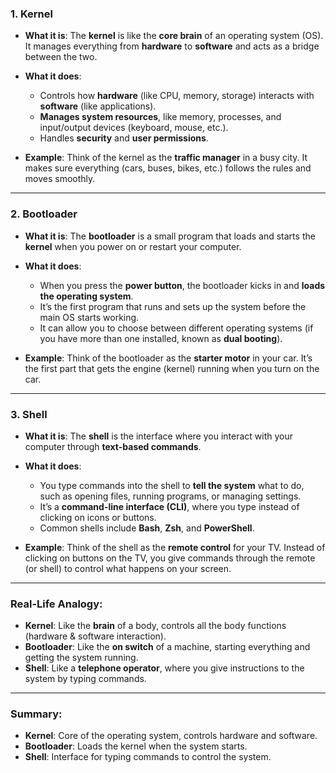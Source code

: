 ### **1. Kernel**

- **What it is**: The **kernel** is like the **core brain** of an operating system (OS). It manages everything from **hardware** to **software** and acts as a bridge between the two.
  
- **What it does**:
  - Controls how **hardware** (like CPU, memory, storage) interacts with **software** (like applications).
  - **Manages system resources**, like memory, processes, and input/output devices (keyboard, mouse, etc.).
  - Handles **security** and **user permissions**.

- **Example**: Think of the kernel as the **traffic manager** in a busy city. It makes sure everything (cars, buses, bikes, etc.) follows the rules and moves smoothly.

---

### **2. Bootloader**

- **What it is**: The **bootloader** is a small program that loads and starts the **kernel** when you power on or restart your computer.

- **What it does**:
  - When you press the **power button**, the bootloader kicks in and **loads the operating system**.
  - It’s the first program that runs and sets up the system before the main OS starts working.
  - It can allow you to choose between different operating systems (if you have more than one installed, known as **dual booting**).

- **Example**: Think of the bootloader as the **starter motor** in your car. It’s the first part that gets the engine (kernel) running when you turn on the car.

---

### **3. Shell**

- **What it is**: The **shell** is the interface where you interact with your computer through **text-based commands**.

- **What it does**:
  - You type commands into the shell to **tell the system** what to do, such as opening files, running programs, or managing settings.
  - It’s a **command-line interface (CLI)**, where you type instead of clicking on icons or buttons.
  - Common shells include **Bash**, **Zsh**, and **PowerShell**.

- **Example**: Think of the shell as the **remote control** for your TV. Instead of clicking on buttons on the TV, you give commands through the remote (or shell) to control what happens on your screen.

---

### **Real-Life Analogy**:

- **Kernel**: Like the **brain** of a body, controls all the body functions (hardware & software interaction).
- **Bootloader**: Like the **on switch** of a machine, starting everything and getting the system running.
- **Shell**: Like a **telephone operator**, where you give instructions to the system by typing commands.

---

### **Summary**:
- **Kernel**: Core of the operating system, controls hardware and software.
- **Bootloader**: Loads the kernel when the system starts.
- **Shell**: Interface for typing commands to control the system.
